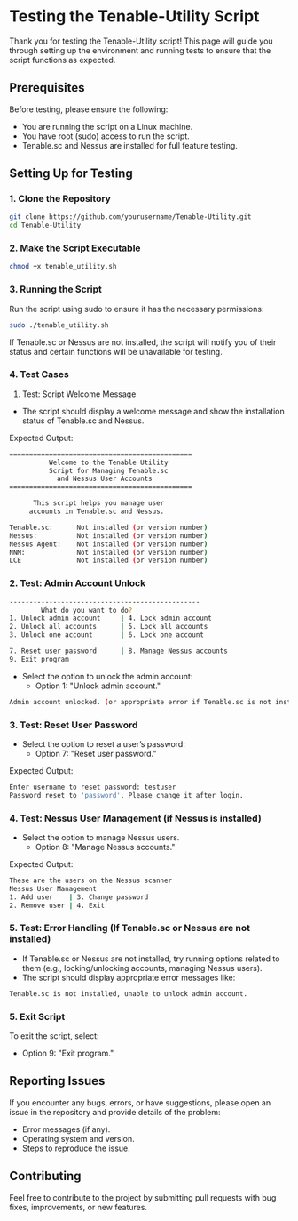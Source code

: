 # Testing the Tenable-Utility Script
Thank you for testing the Tenable-Utility script! This page will guide you through setting up the environment and running tests to ensure that the script functions as expected.
## Prerequisites
Before testing, please ensure the following:
- You are running the script on a Linux machine.
- You have root (sudo) access to run the script.
- Tenable.sc and Nessus are installed for full feature testing.

## Setting Up for Testing
### 1. Clone the Repository
```bash
git clone https://github.com/yourusername/Tenable-Utility.git
cd Tenable-Utility
```
### 2. Make the Script Executable
```bash
chmod +x tenable_utility.sh
```
### 3. Running the Script
Run the script using sudo to ensure it has the necessary permissions:
```bash
sudo ./tenable_utility.sh
```
If Tenable.sc or Nessus are not installed, the script will notify you of their status and certain functions will be unavailable for testing.

### 4. Test Cases
1. Test: Script Welcome Message
- The script should display a welcome message and show the installation status of Tenable.sc and Nessus.

Expected Output:
```bash
==============================================
          Welcome to the Tenable Utility
          Script for Managing Tenable.sc
            and Nessus User Accounts
==============================================

      This script helps you manage user
     accounts in Tenable.sc and Nessus.

Tenable.sc:      Not installed (or version number)
Nessus:          Not installed (or version number)
Nessus Agent:	 Not installed (or version number)
NNM:		     Not installed (or version number)
LCE              Not installed (or version number)
```
### 2. Test: Admin Account Unlock
```bash
------------------------------------------------
        What do you want to do?
1. Unlock admin account     | 4. Lock admin account
2. Unlock all accounts      | 5. Lock all accounts
3. Unlock one account       | 6. Lock one account

7. Reset user password      | 8. Manage Nessus accounts
9. Exit program
```
- Select the option to unlock the admin account:
    - Option 1: "Unlock admin account."
```bash
Admin account unlocked. (or appropriate error if Tenable.sc is not installed)
```
### 3. Test: Reset User Password
- Select the option to reset a user’s password:
    - Option 7: "Reset user password."

Expected Output:
```bash
Enter username to reset password: testuser
Password reset to 'password'. Please change it after login.
```
### 4. Test: Nessus User Management (if Nessus is installed)
- Select the option to manage Nessus users.
    - Option 8: "Manage Nessus accounts."

Expected Output:
```bash
These are the users on the Nessus scanner
Nessus User Management
1. Add user    | 3. Change password
2. Remove user | 4. Exit
```
### 5. Test: Error Handling (If Tenable.sc or Nessus are not installed)
- If Tenable.sc or Nessus are not installed, try running options related to them (e.g., locking/unlocking accounts, managing Nessus users).
- The script should display appropriate error messages like:
```bash
Tenable.sc is not installed, unable to unlock admin account.
```
### 5. Exit Script
To exit the script, select:
- Option 9: "Exit program."
## Reporting Issues
If you encounter any bugs, errors, or have suggestions, please open an issue in the repository and provide details of the problem:
- Error messages (if any).
- Operating system and version.
- Steps to reproduce the issue.
## Contributing
Feel free to contribute to the project by submitting pull requests with bug fixes, improvements, or new features.

